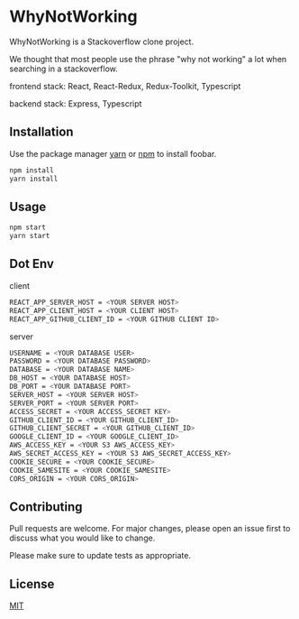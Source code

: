 # WhyNotWorking

WhyNotWorking is a Stackoverflow clone project.

We thought that most people use the phrase "why not working" a lot when searching in a stackoverflow.

frontend stack: React, React-Redux, Redux-Toolkit, Typescript

backend stack: Express, Typescript

## Installation

Use the package manager [yarn](https://yarnpkg.com/) or [npm](https://www.npmjs.com/) to install foobar.

```bash
npm install
yarn install
```

## Usage

```bash
npm start
yarn start
```

## Dot Env
client
```bash
REACT_APP_SERVER_HOST = <YOUR SERVER HOST>
REACT_APP_CLIENT_HOST = <YOUR CLIENT HOST>
REACT_APP_GITHUB_CLIENT_ID = <YOUR GITHUB CLIENT ID>
```

server
```bash
USERNAME = <YOUR DATABASE USER>
PASSWORD = <YOUR DATABASE PASSWORD>
DATABASE = <YOUR DATABASE NAME>
DB_HOST = <YOUR DATABASE HOST>
DB_PORT = <YOUR DATABASE PORT>
SERVER_HOST = <YOUR SERVER HOST>
SERVER_PORT = <YOUR SERVER PORT>
ACCESS_SECRET = <YOUR ACCESS_SECRET KEY>
GITHUB_CLIENT_ID = <YOUR GITHUB_CLIENT_ID>
GITHUB_CLIENT_SECRET = <YOUR GITHUB_CLIENT_ID>
GOOGLE_CLIENT_ID = <YOUR GOOGLE_CLIENT_ID>
AWS_ACCESS_KEY = <YOUR S3 AWS_ACCESS_KEY>
AWS_SECRET_ACCESS_KEY = <YOUR S3 AWS_SECRET_ACCESS_KEY>
COOKIE_SECURE = <YOUR COOKIE_SECURE>
COOKIE_SAMESITE = <YOUR COOKIE_SAMESITE>
CORS_ORIGIN = <YOUR CORS_ORIGIN>
```

## Contributing
Pull requests are welcome. For major changes, please open an issue first to discuss what you would like to change.

Please make sure to update tests as appropriate.

## License
[MIT](https://choosealicense.com/licenses/mit/)

